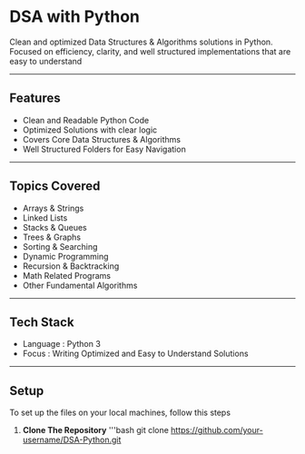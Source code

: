 # DSA with Python 

Clean and optimized Data Structures & Algorithms solutions in Python.
Focused on efficiency, clarity, and well structured implementations that are easy to understand

---

## Features 
- Clean and Readable Python Code
- Optimized Solutions with clear logic
- Covers Core Data Structures & Algorithms
- Well Structured Folders for Easy Navigation

---

## Topics Covered 
- Arrays & Strings
- Linked Lists
- Stacks & Queues
- Trees & Graphs
- Sorting & Searching
- Dynamic Programming
- Recursion & Backtracking
- Math Related Programs
- Other Fundamental Algorithms

---

## Tech Stack 
- Language : Python 3 
- Focus    : Writing Optimized and Easy to Understand Solutions

--- 

## Setup 
To set up the files on your local machines, follow this steps
1. **Clone The Repository**
   '''bash
   git clone https://github.com/your-username/DSA-Python.git
